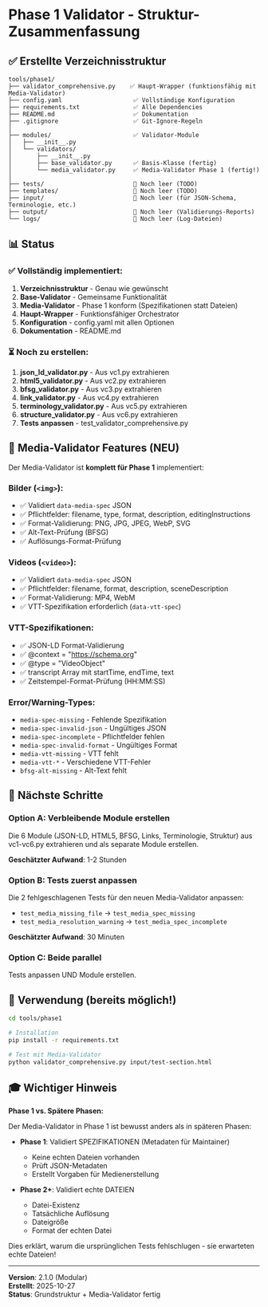# Phase 1 Validator - Struktur-Zusammenfassung

## ✅ Erstellte Verzeichnisstruktur

```
tools/phase1/
├── validator_comprehensive.py    ✅ Haupt-Wrapper (funktionsfähig mit Media-Validator)
├── config.yaml                    ✅ Vollständige Konfiguration
├── requirements.txt               ✅ Alle Dependencies
├── README.md                      ✅ Dokumentation
├── .gitignore                     ✅ Git-Ignore-Regeln
│
├── modules/                       ✅ Validator-Module
│   ├── __init__.py
│   └── validators/
│       ├── __init__.py
│       ├── base_validator.py      ✅ Basis-Klasse (fertig)
│       └── media_validator.py     ✅ Media-Validator Phase 1 (fertig!)
│
├── tests/                         📝 Noch leer (TODO)
├── templates/                     📝 Noch leer (TODO)
├── input/                         📝 Noch leer (für JSON-Schema, Terminologie, etc.)
├── output/                        📝 Noch leer (Validierungs-Reports)
└── logs/                          📝 Noch leer (Log-Dateien)
```

## 📊 Status

### ✅ Vollständig implementiert:
1. **Verzeichnisstruktur** - Genau wie gewünscht
2. **Base-Validator** - Gemeinsame Funktionalität
3. **Media-Validator** - Phase 1 konform (Spezifikationen statt Dateien)
4. **Haupt-Wrapper** - Funktionsfähiger Orchestrator
5. **Konfiguration** - config.yaml mit allen Optionen
6. **Dokumentation** - README.md

### ⏳ Noch zu erstellen:
1. **json_ld_validator.py** - Aus vc1.py extrahieren
2. **html5_validator.py** - Aus vc2.py extrahieren
3. **bfsg_validator.py** - Aus vc3.py extrahieren
4. **link_validator.py** - Aus vc4.py extrahieren
5. **terminology_validator.py** - Aus vc5.py extrahieren
6. **structure_validator.py** - Aus vc6.py extrahieren
7. **Tests anpassen** - test_validator_comprehensive.py

## 🎯 Media-Validator Features (NEU)

Der Media-Validator ist **komplett für Phase 1** implementiert:

### Bilder (`<img>`):
- ✅ Validiert `data-media-spec` JSON
- ✅ Pflichtfelder: filename, type, format, description, editingInstructions
- ✅ Format-Validierung: PNG, JPG, JPEG, WebP, SVG
- ✅ Alt-Text-Prüfung (BFSG)
- ✅ Auflösungs-Format-Prüfung

### Videos (`<video>`):
- ✅ Validiert `data-media-spec` JSON
- ✅ Pflichtfelder: filename, format, description, sceneDescription
- ✅ Format-Validierung: MP4, WebM
- ✅ VTT-Spezifikation erforderlich (`data-vtt-spec`)

### VTT-Spezifikationen:
- ✅ JSON-LD Format-Validierung
- ✅ @context = "https://schema.org"
- ✅ @type = "VideoObject"
- ✅ transcript Array mit startTime, endTime, text
- ✅ Zeitstempel-Format-Prüfung (HH:MM:SS)

### Error/Warning-Types:
- `media-spec-missing` - Fehlende Spezifikation
- `media-spec-invalid-json` - Ungültiges JSON
- `media-spec-incomplete` - Pflichtfelder fehlen
- `media-spec-invalid-format` - Ungültiges Format
- `media-vtt-missing` - VTT fehlt
- `media-vtt-*` - Verschiedene VTT-Fehler
- `bfsg-alt-missing` - Alt-Text fehlt

## 🚀 Nächste Schritte

### Option A: Verbleibende Module erstellen
Die 6 Module (JSON-LD, HTML5, BFSG, Links, Terminologie, Struktur) aus vc1-vc6.py extrahieren und als separate Module erstellen.

**Geschätzter Aufwand**: 1-2 Stunden

### Option B: Tests zuerst anpassen
Die 2 fehlgeschlagenen Tests für den neuen Media-Validator anpassen:
- `test_media_missing_file` → `test_media_spec_missing`
- `test_media_resolution_warning` → `test_media_spec_incomplete`

**Geschätzter Aufwand**: 30 Minuten

### Option C: Beide parallel
Tests anpassen UND Module erstellen.

## 📝 Verwendung (bereits möglich!)

```bash
cd tools/phase1

# Installation
pip install -r requirements.txt

# Test mit Media-Validator
python validator_comprehensive.py input/test-section.html
```

## 🎓 Wichtiger Hinweis

**Phase 1 vs. Spätere Phasen:**

Der Media-Validator in Phase 1 ist bewusst anders als in späteren Phasen:

- **Phase 1**: Validiert SPEZIFIKATIONEN (Metadaten für Maintainer)
  - Keine echten Dateien vorhanden
  - Prüft JSON-Metadaten
  - Erstellt Vorgaben für Medienerstellung

- **Phase 2+**: Validiert echte DATEIEN
  - Datei-Existenz
  - Tatsächliche Auflösung
  - Dateigröße
  - Format der echten Datei

Dies erklärt, warum die ursprünglichen Tests fehlschlugen - sie erwarteten echte Dateien!

---

**Version**: 2.1.0 (Modular)  
**Erstellt**: 2025-10-27  
**Status**: Grundstruktur + Media-Validator fertig
